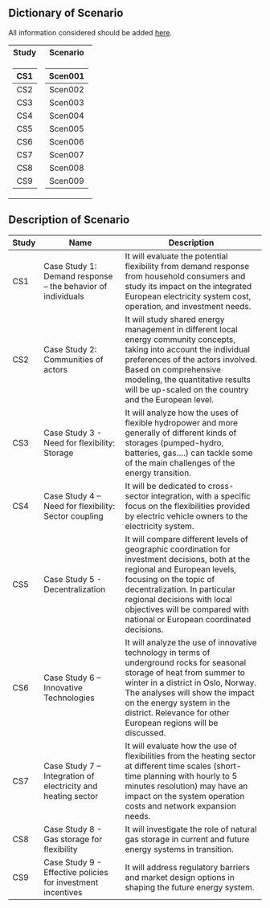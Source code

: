 ## Dictionary of Scenario

All information considered should be added [here](https://github.com/openENTRANCE/Model-linkage/blob/master/Scenario/Scenario_Suite.yml).

<table>
<tr><th> Study </th><th> Scenario </th></tr>
<tr><td>

|  CS1  |
|:-----:|
|  CS2  |
|  CS3  |
|  CS4  |
|  CS5  |
|  CS6  |
|  CS7  |
|  CS8  |
|  CS9  |

</td><td>

| Scen001 |
|:-------:|
| Scen002 |
| Scen003 |
| Scen004 |
| Scen005 |
| Scen006 |
| Scen007 |
| Scen008 |
| Scen009 |

</td></tr> </table>

## Description of Scenario

<!-- <table>
<tr><th>Table 1 Heading 1 </th><th>Table 1 Heading 2</th></tr>
<tr><td>

|Study| Middle | Table 2|
|--|--|--|
|a| not b|and c |

</td><td>

|b|1|2|3|
|--|--|--|--|
|a|s|d|f|

</td></tr> </table> -->

| Study | Name                                                         | Description                                                                                                                                                                                                                                                                                      |
|-------|--------------------------------------------------------------|--------------------------------------------------------------------------------------------------------------------------------------------------------------------------------------------------------------------------------------------------------------------------------------------------|
| CS1   | Case Study 1: Demand response – the behavior of individuals     | It will evaluate the potential flexibility from demand response from household consumers and study its impact on the integrated European electricity system cost, operation, and investment needs.                                                                                               |
| CS2   | Case Study 2: Communities of actors                          | It will study shared energy management in different local energy community concepts, taking into account the individual preferences of the actors involved. Based on comprehensive modeling, the quantitative results will be up-scaled on the country and the European level.                        |
| CS3   | Case Study 3 - Need for flexibility: Storage                 | It will analyze how the uses of flexible hydropower and more generally of different kinds of storages (pumped-hydro, batteries, gas….) can tackle some of the main challenges of the energy transition.                                                                                          |
| CS4   | Case Study 4 – Need for flexibility: Sector coupling         | It will be dedicated to cross-sector integration, with a specific focus on the flexibilities provided by electric vehicle owners to the electricity system.                                                                                                                                      |
| CS5   | Case Study 5 - Decentralization                              | It will compare different levels of geographic coordination for investment decisions, both at the regional and European levels, focusing on the topic of decentralization. In particular regional decisions with local objectives will be compared with national or European coordinated decisions.   |
| CS6   | Case Study 6 – Innovative Technologies                       | It will analyze the use of innovative technology in terms of underground rocks for seasonal storage of heat from summer to winter in a district in Oslo, Norway. The analyses will show the impact on the energy system in the district. Relevance for other European regions will be discussed. |
| CS7   | Case Study 7 – Integration of electricity and heating sector | It will evaluate how the use of flexibilities from the heating sector at different time scales (short-time planning with hourly to 5 minutes resolution) may have an impact on the system operation costs and network expansion needs.                                                           |
| CS8   | Case Study 8 - Gas storage for flexibility                   | It will investigate the role of natural gas storage in current and future energy systems in transition.                                                                                                                                                                                          |
| CS9   | Case Study 9 - Effective policies for investment incentives  | It will address regulatory barriers and market design options in shaping the future energy system.                                                                                                                                                                                              |
